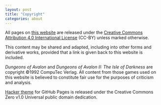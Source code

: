 ```yaml
---
layout: post
title: "Copyright"
categories: about
---
```


All pages on [this website](https://tetracorp.github.io/dungeons-of-avalon/) are
released under the
<a real="license"
href="https://creativecommons.org/licenses/by/4.0/">Creative Commons
Attribution 4.0 International License</a> (CC-BY) unless marked otherwise.

This content may be shared and adapted, including into other forms and
derivative works, provided that a link is given back to this website is
included.

_Dungeons of Avalon_ and _Dungeons of Avalon II: The Isle of Darkness_ are
copyright &copy;1992 CompuTec Verlag. All content from those games used on this
website is believed to constitute fair use for the purposes of criticism and
analysis.

[Hacker theme](https://github.com/pages-themes/hacker) for GitHub Pages is
released under the Creative Commons Zero v1.0 Universal public domain
dedication.
